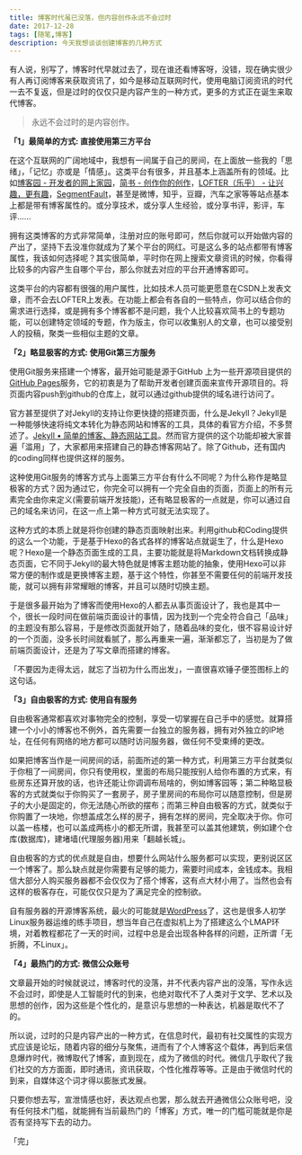 ```yaml
---
title: 博客时代虽已没落，但内容创作永远不会过时
date: 2017-12-28
tags: [随笔,博客]
description: 今天我想谈谈创建博客的几种方式
---
```


有人说，别写了，博客时代早就过去了，现在谁还看博客呀，没错，现在确实很少有人再订阅博客来获取资讯了，如今是移动互联网时代，使用电脑订阅资讯的时代一去不复返，但是过时的仅仅只是内容产生的一种方式，更多的方式正在诞生来取代博客。

> 永远不会过时的是内容创作。

**「1」最简单的方式: 直接使用第三方平台**

在这个互联网的广阔地域中，我想有一间属于自己的房间，在上面放一些我的「思绪」，「记忆」亦或是「情感」。这类平台有很多，并且基本上涵盖所有的领域。比如[博客园 - 开发者的网上家园](https://www.cnblogs.com/)，[简书 - 创作你的创作](http://www.jianshu.com/)，[LOFTER（乐乎） - 让兴趣，更有趣](http://www.lofter.com/login?urschecked=true)，[SegmentFault](https://segmentfault.com/)，甚至是微博，知乎，豆瓣，汽车之家等等站点基本上都是带有博客属性的。或分享技术，或分享人生经验，或分享书评，影评，车评......

拥有这类博客的方式非常简单，注册对应的账号即可，然后你就可以开始做内容的产出了，坚持下去没准你就成为了某个平台的网红。可是这么多的站点都带有博客属性，我该如何选择呢？其实很简单，平时你在网上搜索文章资讯的时候，你看得比较多的内容产生自哪个平台，那么你就去对应的平台开通博客即可。

这类平台的内容都有很强的用户属性，比如技术人员可能更愿意在CSDN上发表文章，而不会去LOFTER上发表。在功能上都会有各自的一些特点，你可以结合你的需求进行选择，或是拥有多个博客都不是问题，我个人比较喜欢简书上的专题功能，可以创建特定领域的专题，作为版主，你可以收集别人的文章，也可以接受别人的投稿，聚类一些相似主题的文章。

**「2」略显极客的方式: 使用Git第三方服务**

使用Git服务来搭建一个博客，最开始可能是源于GitHub 上为一些开源项目提供的[GitHub Pages](https://pages.github.com/)服务，它的初衷是为了帮助开发者创建页面来宣传开源项目的。将页面内容push到github的仓库上，就可以通过github提供的域名进行访问了。

官方甚至提供了对Jekyll的支持让你更快捷的搭建页面，什么是Jekyll？Jekyll是一种能够快速将纯文本转化为静态网站和博客的工具，具体的看官方介绍，不多赘述了。[Jekyll • 简单的博客、静态网站工具](http://jekyll.com.cn/)。然而官方提供的这个功能却被大家普遍「滥用」了，大家都用来搭建自己的静态博客网站了。除了Github，还有国内的coding同样也提供这样的服务。

这种使用Git服务的博客方式与上面第三方平台有什么不同呢？为什么称作是略显极客的方式？因为通过它，你完全可以拥有一个完全自由的页面，页面上的所有元素完全由你来定义(需要前端开发技能)，还有略显极客的一点就是，你可以通过自己的域名来访问，在这一点上第一种方式可就无法实现了。

这种方式的本质上就是将你创建的静态页面映射出来。利用github和Coding提供的这么一个功能，于是基于Hexo的各式各样的博客站点就诞生了，什么是Hexo呢？Hexo是一个静态页面生成的工具，主要功能就是将Markdown文档转换成静态页面，它不同于Jekyll的最大特色就是博客主题功能的抽象，使用Hexo可以非常方便的制作或是更换博客主题，基于这个特性，你甚至不需要任何的前端开发技能，就可以拥有非常耀眼的博客，并且可以随时切换主题。

于是很多最开始为了博客而使用Hexo的人都去从事页面设计了，我也是其中一个，很长一段时间在做前端页面设计的事情，因为找到一个完全符合自己「品味」的主题没有那么容易，于是修改页面就开始了，随着品味的变化，很不容易设计好的一个页面，没多长时间就看腻了，那么再重来一遍，渐渐都忘了，当初是为了做前端页面设计，还是为了写文章而搭建的博客。

「不要因为走得太远，就忘了当初为什么而出发」，一直很喜欢锤子便签图标上的这句话。

**「3」自由极客的方式: 使用自有服务**

自由极客通常都喜欢对事物完全的控制，享受一切掌握在自己手中的感觉。就算搭建一个小小的博客也不例外，首先需要一台独立的服务器，拥有对外独立的IP地址，在任何有网络的地方都可以随时访问服务器，做任何不受束缚的更改。

如果把博客当作是一间房间的话，前面所述的第一种方式，利用第三方平台就类似于你租了一间房间，你只有使用权，里面的布局只能按别人给你布置的方式来，有些房东还算开放的话，也许还能让你调调布局啥的，例如博客园等；第二种略显极客的方式就类似于你购买了一套房子，房子里房间的布局你可以随意控制，但是房子的大小是固定的，你无法随心所欲的摆布；而第三种自由极客的方式，就类似于你购置了一块地，你想盖成怎么样的房子，拥有怎样的房间，完全取决于你。你可以盖一栋楼，也可以盖成两栋小的都无所谓，我甚至可以盖其他建筑，例如建个仓库(数据库)，建堵墙(代理服务器)用来「翻越长城」。

自由极客的方式的优点就是自由，想要什么网站什么服务都可以实现，更别说区区一个博客了。那么缺点就是你需要有足够的能力，需要时间成本，金钱成本。我相信大部分人购买服务器都不会仅仅为了搭个博客，这有点大材小用了。当然也会有这样的极客存在，可能仅仅只是为了满足完全的控制欲。

自有服务器的开源博客系统，最火的可能就是[WordPress](https://cn.wordpress.org/)了，这也是很多人初学Linux服务器运维的练手项目，想当年自己在虚拟机上为了搭建这么个LMAP环境，对着教程都花了一天的时间，过程中总是会出现各种各样的问题，正所谓「无折腾，不Linux」。

**「4」最热门的方式: 微信公众账号**

文章最开始的时候就说过，博客时代的没落，并不代表内容产出的没落，写作永远不会过时，即使是人工智能时代的到来，也绝对取代不了人类对于文学、艺术以及思想的创作，因为这些是个性化的，是意识与思想的一种表达，机器是取代不了的。

所以说，过时的只是内容产出的一种方式，在信息时代，最初有社交属性的实现方式应该是论坛，随着内容的细分与聚焦，进而有了个人博客这个载体，再到后来信息爆炸时代，微博取代了博客，直到现在，成为了微信的时代。微信几乎取代了我们社交的方方面面，即时通讯，资讯获取，个性化推荐等等。正是由于微信时代的到来，自媒体这个词才得以膨胀式发展。

只要你想去写，宣泄情感也好，表达观点也罢，那么就去开通微信公众账号吧，没有任何技术门槛，就能拥有当前最热门的「博客」方式，唯一的门槛可能就是你是否有坚持写下去的动力。

「完」